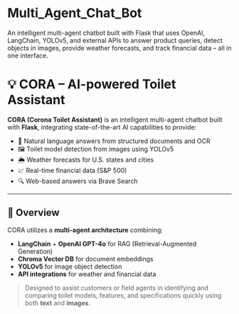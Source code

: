 # Multi_Agent_Chat_Bot
An intelligent multi-agent chatbot built with Flask that uses OpenAI, LangChain, YOLOv5, and external APIs to answer product queries, detect objects in images, provide weather forecasts, and track financial data – all in one interface.

# 💡 CORA – AI-powered Toilet Assistant

**CORA (Corona Toilet Assistant)** is an intelligent multi-agent chatbot built with **Flask**, integrating state-of-the-art AI capabilities to provide:
- 💬 Natural language answers from structured documents and OCR
- 🖼️ Toilet model detection from images using YOLOv5
- 🌦️ Weather forecasts for U.S. states and cities
- 📈 Real-time financial data (S&P 500)
- 🔍 Web-based answers via Brave Search

---

## 🧠 Overview

CORA utilizes a **multi-agent architecture** combining:
- **LangChain** + **OpenAI GPT-4o** for RAG (Retrieval-Augmented Generation)
- **Chroma Vector DB** for document embeddings
- **YOLOv5** for image object detection
- **API integrations** for weather and financial data

> Designed to assist customers or field agents in identifying and comparing toilet models, features, and specifications quickly using both **text** and **images**.
